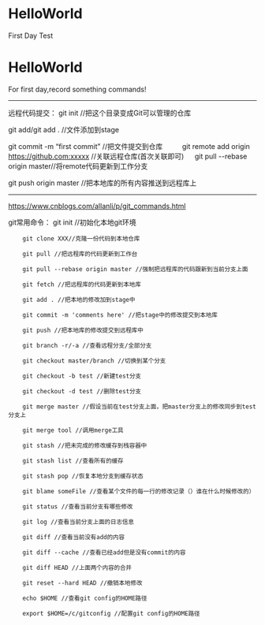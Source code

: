 # HelloWorld
First Day Test

# HelloWorld

For first day,record something commands!

----------------------------------------
远程代码提交：
git init //把这个目录变成Git可以管理的仓库 

git add/git add .  //文件添加到stage 

git commit -m “first commit” //把文件提交到仓库 　
　
git remote add origin https://github.com:xxxxx //关联远程仓库(首次关联即可) 
　
git pull --rebase origin master//将remote代码更新到工作分支

git push origin master //把本地库的所有内容推送到远程库上 


--------------------------------------
https://www.cnblogs.com/allanli/p/git_commands.html

git常用命令：
        git init //初始化本地git环境

        git clone XXX//克隆一份代码到本地仓库

        git pull //把远程库的代码更新到工作台

        git pull --rebase origin master //强制把远程库的代码跟新到当前分支上面

        git fetch //把远程库的代码更新到本地库

        git add . //把本地的修改加到stage中

        git commit -m 'comments here' //把stage中的修改提交到本地库

        git push //把本地库的修改提交到远程库中

        git branch -r/-a //查看远程分支/全部分支

        git checkout master/branch //切换到某个分支

        git checkout -b test //新建test分支

        git checkout -d test //删除test分支

        git merge master //假设当前在test分支上面，把master分支上的修改同步到test分支上

        git merge tool //调用merge工具

        git stash //把未完成的修改缓存到栈容器中

        git stash list //查看所有的缓存

        git stash pop //恢复本地分支到缓存状态

        git blame someFile //查看某个文件的每一行的修改记录（）谁在什么时候修改的）

        git status //查看当前分支有哪些修改

        git log //查看当前分支上面的日志信息

        git diff //查看当前没有add的内容

        git diff --cache //查看已经add但是没有commit的内容

        git diff HEAD //上面两个内容的合并

        git reset --hard HEAD //撤销本地修改

        echo $HOME //查看git config的HOME路径

        export $HOME=/c/gitconfig //配置git config的HOME路径
